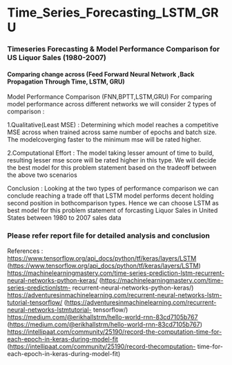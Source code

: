 # Time_Series_Forecasting_LSTM_GRU
### Timeseries Forecasting & Model Performance Comparison for US Liquor Sales (1980-2007)
#### Comparing change across (Feed Forward Neural Network ,Back Propagation Through Time, LSTM, GRU)

Model Performance Comparison (FNN,BPTT,LSTM,GRU)
For comparing model performance across different networks we will consider 2 types of comparison :


1.Qualitative(Least MSE) : Determining which model reaches a competitive MSE across when trained across same number of epochs and batch size. The modelcoverging faster to the minimum mse will be rated higher.


2.Computational Effort : The model taking lesser amount of time to build, resulting lesser mse score will be rated higher in this type.
We will decide the best model for this problem statement based on the tradeoff between the above two scenarios

Conclusion :
Looking at the two types of performance comparison we can conclude reaching a trade off that LSTM model performs decent holding second position in bothcomparison types. Hence we can choose LSTM as best model for this problem statement of forcasting Liquor Sales in United States between 1980 to 2007 sales data

### Please refer report file for detailed analysis and conclusion

References :
https://www.tensorflow.org/api_docs/python/tf/keras/layers/LSTM (https://www.tensorflow.org/api_docs/python/tf/keras/layers/LSTM)
https://machinelearningmastery.com/time-series-prediction-lstm-recurrent-neural-networks-python-keras/ (https://machinelearningmastery.com/time-series-predictionlstm-
recurrent-neural-networks-python-keras/)
https://adventuresinmachinelearning.com/recurrent-neural-networks-lstm-tutorial-tensorflow/ (https://adventuresinmachinelearning.com/recurrent-neural-networks-lstmtutorial-
tensorflow/)
https://medium.com/@erikhallstrm/hello-world-rnn-83cd7105b767 (https://medium.com/@erikhallstrm/hello-world-rnn-83cd7105b767)
https://intellipaat.com/community/25190/record-the-computation-time-for-each-epoch-in-keras-during-model-fit (https://intellipaat.com/community/25190/record-thecomputation-
time-for-each-epoch-in-keras-during-model-fit)

